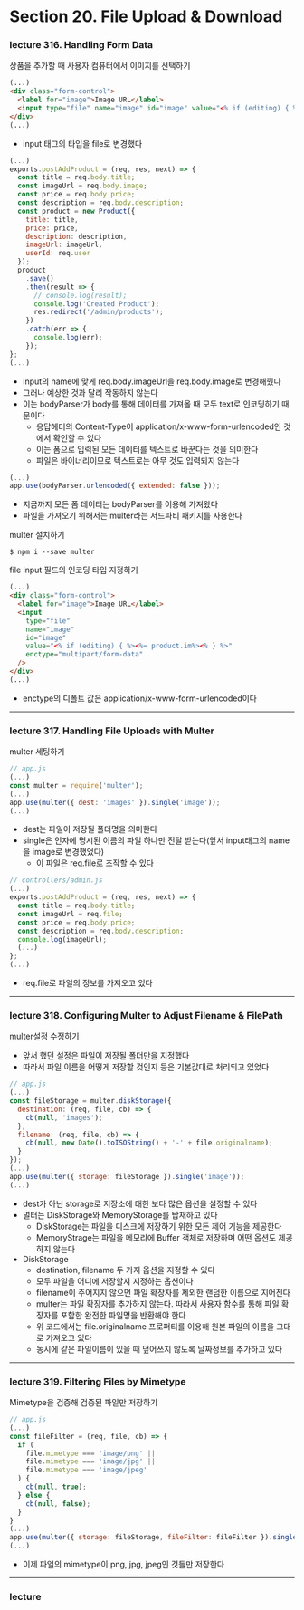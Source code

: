 # Section 20. File Upload & Download

### lecture 316. Handling Form Data

상품을 추가할 때 사용자 컴퓨터에서 이미지를 선택하기
```html
(...)
<div class="form-control">
  <label for="image">Image URL</label>
  <input type="file" name="image" id="image" value="<% if (editing) { %><%= product.im%><% } %>">
</div>
(...)
```
* input 태그의 타입을 file로 변경했다

```js
(...)
exports.postAddProduct = (req, res, next) => {
  const title = req.body.title;
  const imageUrl = req.body.image;
  const price = req.body.price;
  const description = req.body.description;
  const product = new Product({
    title: title,
    price: price,
    description: description,
    imageUrl: imageUrl,
    userId: req.user
  });
  product
    .save()
    .then(result => {
      // console.log(result);
      console.log('Created Product');
      res.redirect('/admin/products');
    })
    .catch(err => {
      console.log(err);
    });
};
(...)
```
* input의 name에 맞게 req.body.imageUrl을 req.body.image로 변경해줬다
* 그러나 예상한 것과 달리 작동하지 않는다
* 이는 bodyParser가 body를 통해 데이터를 가져올 때 모두 text로 인코딩하기 때문이다
  - 응답헤더의 Content-Type이 application/x-www-form-urlencoded인 것에서 확인할 수 있다
  - 이는 폼으로 입력된 모든 데이터를 텍스트로 바꾼다는 것을 의미한다
  - 파일은 바이너리이므로 텍스트로는 아무 것도 입력되지 않는다

```js
(...)
app.use(bodyParser.urlencoded({ extended: false }));
```
* 지금까지 모든 폼 데이터는 bodyParser를 이용해 가져왔다
* 파일을 가져오기 위해서는 multer라는 서드파티 패키지를 사용한다

multer 설치하기
```terminal
$ npm i --save multer
```

file input 필드의 인코딩 타입 지정하기
```html
(...)
<div class="form-control">
  <label for="image">Image URL</label>
  <input 
    type="file" 
    name="image" 
    id="image" 
    value="<% if (editing) { %><%= product.im%><% } %>"
    enctype="multipart/form-data"
  />
</div>
(...)
```
* enctype의 디폴트 값은 application/x-www-form-urlencoded이다

---

### lecture 317. Handling File Uploads with Multer

multer 세팅하기
```js
// app.js
(...)
const multer = require('multer');
(...)
app.use(multer({ dest: 'images' }).single('image'));
(...)
```
* dest는 파일이 저장될 폴더명을 의미한다
* single은 인자에 명시된 이름의 파일 하나만 전달 받는다(앞서 input태그의 name을 image로 변경했었다)
  - 이 파일은 req.file로 조작할 수 있다

```js
// controllers/admin.js
(...)
exports.postAddProduct = (req, res, next) => {
  const title = req.body.title;
  const imageUrl = req.file;
  const price = req.body.price;
  const description = req.body.description;
  console.log(imageUrl);
  (...)
};
(...)
```
* req.file로 파일의 정보를 가져오고 있다

---

### lecture 318. Configuring Multer to Adjust Filename & FilePath

multer설정 수정하기
* 앞서 했던 설정은 파일이 저장될 폴더만을 지정했다
* 따라서 파일 이름을 어떻게 저장할 것인지 등은 기본값대로 처리되고 있었다

```js
// app.js
(...)
const fileStorage = multer.diskStorage({
  destination: (req, file, cb) => {
    cb(null, 'images');
  },
  filename: (req, file, cb) => {
    cb(null, new Date().toISOString() + '-' + file.originalname);
  }
});
(...)
app.use(multer({ storage: fileStorage }).single('image'));
(...)
```
* dest가 아닌 storage로 저장소에 대한 보다 많은 옵션을 설정할 수 있다
* 멀터는 DiskStorage와 MemoryStorage를 탑재하고 있다
  - DiskStorage는 파일을 디스크에 저장하기 위한 모든 제어 기능을 제공한다
  - MemoryStrage는 파일을 메모리에 Buffer 객체로 저장하며 어떤 옵션도 제공하지 않는다
* DiskStorage
  - destination, filename 두 가지 옵션을 지정할 수 있다
  - 모두 파일을 어디에 저장할지 지정하는 옵션이다
  - filename이 주어지지 않으면 파일 확장자를 제외한 랜덤한 이름으로 지어진다
  - multer는 파일 확장자를 추가하지 않는다. 따라서 사용자 함수를 통해 파일 확장자를 포함한 완전한 파일명을 반환해야 한다
  - 위 코드에서는 file.originalname 프로퍼티를 이용해 원본 파일의 이름을 그대로 가져오고 있다
  - 동시에 같은 파일이름이 있을 때 덮어쓰지 않도록 날짜정보를 추가하고 있다

---

### lecture 319. Filtering Files by Mimetype

Mimetype을 검증해 검증된 파일만 저장하기
```js
// app.js
(...)
const fileFilter = (req, file, cb) => {
  if (
    file.mimetype === 'image/png' ||
    file.mimetype === 'image/jpg' ||
    file.mimetype === 'image/jpeg'
  ) {
    cb(null, true);
  } else {
    cb(null, false);
  }
}
(...)
app.use(multer({ storage: fileStorage, fileFilter: fileFilter }).single('image'));
(...)
```
* 이제 파일의 mimetype이 png, jpg, jpeg인 것들만 저장한다

---

### lecture 